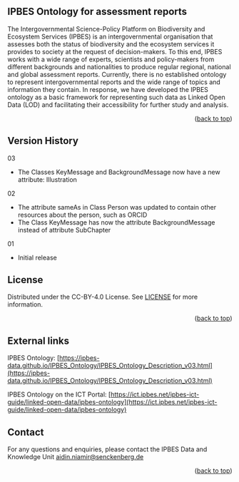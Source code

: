<!-- Improved compatibility of back to top link: See: https://github.com/othneildrew/Best-README-Template/pull/73 -->
<a name="readme-top"></a>

<!-- ABOUT THE PROJECT -->
## IPBES Ontology for assessment reports
The Intergovernmental Science-Policy Platform on Biodiversity and Ecosystem Services (IPBES) is an intergovernmental organisation that assesses both the status of biodiversity and the ecosystem services it provides to society at the request of decision-makers. To this end, IPBES works with a wide range of experts, scientists and policy-makers from different backgrounds and nationalities to produce regular regional, national and global assessment reports. Currently, there is no established ontology to represent intergovernmental reports and the wide range of topics and information they contain. In response, we have developed the IPBES ontology as a basic framework for representing such data as Linked Open Data (LOD) and facilitating their accessibility for further study and analysis.


<p align="right">(<a href="#readme-top">back to top</a>)</p>


<!-- VERSIONS -->
## Version History
03
- The Classes KeyMessage and BackgroundMessage now have a new attribute: Illustration

02
- The attribute sameAs in Class Person was updated to contain other resources about the person, such as ORCID
- The Class KeyMessage has now the attribute BackgroundMessage instead of attribute SubChapter

01
- Initial release


<!-- LICENSE -->
## License

Distributed under the CC-BY-4.0 License. See [LICENSE](https://github.com/IPBES-Data/IPBES_Ontology/blob/main/LICENSE) for more information.

<p align="right">(<a href="#readme-top">back to top</a>)</p>


<!-- External links -->
## External links

IPBES Ontology: [https://ipbes-data.github.io/IPBES_Ontology/IPBES_Ontology_Description_v03.html](https://ipbes-data.github.io/IPBES_Ontology/IPBES_Ontology_Description_v03.html)

IPBES Ontology on the ICT Portal: [https://ict.ipbes.net/ipbes-ict-guide/linked-open-data/ipbes-ontology](https://ict.ipbes.net/ipbes-ict-guide/linked-open-data/ipbes-ontology)


<!-- Contact -->
## Contact

For any questions and enquiries, please contact the IPBES Data and Knowledge Unit <aidin.niamir@senckenberg.de>


<p align="right">(<a href="#readme-top">back to top</a>)</p>
